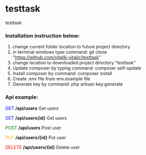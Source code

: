 # testtask
testtask

### Installation instruction below:

1. change current folder location to future project directory
2. in terminal windows type command: git clone "https://github.com/vitalik-vitalic/testtask"
3. change location to downloaded project directory "testtask"
4. Update composer by typing command: composer self-update
6. Install composer by command: composer install
7. Create .env file from env.example file
8. Generate key by command: php artisan key:generate

### Api example:
<span style="color:blue;">GET</span> **/api/users** Get users

<span style="color:blue;">GET</span> **/api/users{id}** Get users

<span style="color:green;">POST</span> **/api/users** Post user

<span style="color:orange;">PUT</span> **/api/users/{id}** Put user

<span style="color:red;">DELETE</span> **/api/users/{id}** Delete user

